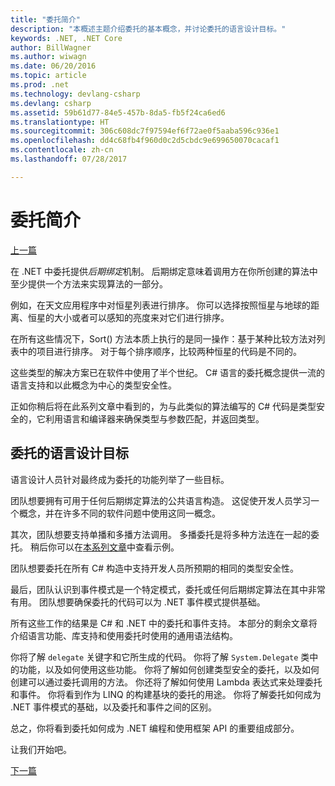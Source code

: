 ```yaml
---
title: "委托简介"
description: "本概述主题介绍委托的基本概念，并讨论委托的语言设计目标。"
keywords: .NET, .NET Core
author: BillWagner
ms.author: wiwagn
ms.date: 06/20/2016
ms.topic: article
ms.prod: .net
ms.technology: devlang-csharp
ms.devlang: csharp
ms.assetid: 59b61d77-84e5-457b-8da5-fb5f24ca6ed6
ms.translationtype: HT
ms.sourcegitcommit: 306c608dc7f97594ef6f72ae0f5aaba596c936e1
ms.openlocfilehash: dd4c68fb4f960d0c2d5cbdc9e699650070cacaf1
ms.contentlocale: zh-cn
ms.lasthandoff: 07/28/2017

---
```


# <a name="introduction-to-delegates"></a>委托简介

[上一篇](delegates-events.md)

在 .NET 中委托提供*后期绑定*机制。 后期绑定意味着调用方在你所创建的算法中至少提供一个方法来实现算法的一部分。

例如，在天文应用程序中对恒星列表进行排序。
你可以选择按照恒星与地球的距离、恒星的大小或者可以感知的亮度来对它们进行排序。

在所有这些情况下，Sort() 方法本质上执行的是同一操作：基于某种比较方法对列表中的项目进行排序。 对于每个排序顺序，比较两种恒星的代码是不同的。

这些类型的解决方案已在软件中使用了半个世纪。
C# 语言的委托概念提供一流的语言支持和以此概念为中心的类型安全性。

正如你稍后将在此系列文章中看到的，为与此类似的算法编写的 C# 代码是类型安全的，它利用语言和编译器来确保类型与参数匹配，并返回类型。

## <a name="language-design-goals-for-delegates"></a>委托的语言设计目标

语言设计人员针对最终成为委托的功能列举了一些目标。

团队想要拥有可用于任何后期绑定算法的公共语言构造。 这促使开发人员学习一个概念，并在许多不同的软件问题中使用这同一概念。

其次，团队想要支持单播和多播方法调用。 多播委托是将多种方法连在一起的委托。 稍后你可以在[本系列文章](delegate-class.md)中查看示例。 

团队想要委托在所有 C# 构造中支持开发人员所预期的相同的类型安全性。 

最后，团队认识到事件模式是一个特定模式，委托或任何后期绑定算法在其中非常有用。 团队想要确保委托的代码可以为 .NET 事件模式提供基础。

所有这些工作的结果是 C# 和 .NET 中的委托和事件支持。 本部分的剩余文章将介绍语言功能、库支持和使用委托时使用的通用语法结构。

你将了解 `delegate` 关键字和它所生成的代码。 你将了解 `System.Delegate` 类中的功能，以及如何使用这些功能。 你将了解如何创建类型安全的委托，以及如何创建可以通过委托调用的方法。 你还将了解如何使用 Lambda 表达式来处理委托和事件。 你将看到作为 LINQ 的构建基块的委托的用途。 你将了解委托如何成为 .NET 事件模式的基础，以及委托和事件之间的区别。

总之，你将看到委托如何成为 .NET 编程和使用框架 API 的重要组成部分。

让我们开始吧。

[下一篇](delegate-class.md)

